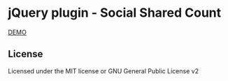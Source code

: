 # jQuery plugin - Social Shared Count

[DEMO](http://s.codepen.io/kuck1u/debug/ogXEGV?)

## License
Licensed under the MIT license or GNU General Public License v2

